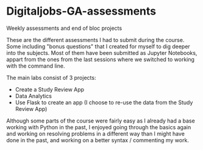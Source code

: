 # Digitaljobs-GA-assessments
Weekly assessments and end of bloc projects

These are the different assessments I had to submit during the course. 
Some including "bonus questions" that I created for myself to dig deeper into the subjects.
Most of them have been submitted as Jupyter Notebooks, appart from the ones from the last sessions where we switched to working with the command line.

The main labs consist of 3 projects:
- Create a Study Review App
- Data Analytics
- Use Flask to create an app (I choose to re-use the data from the Study Review App)

Although some parts of the course were fairly easy as I already had a base working with Python in the past, I enjoyed going through the basics again and working on resolving problems in a different way than I might have done in the past, and working on a better syntax / commenting my work.
